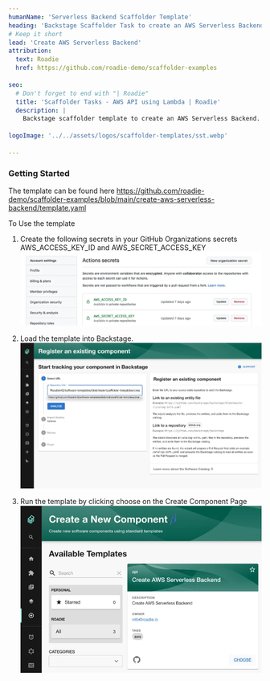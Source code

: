 ```yaml
---
humanName: 'Serverless Backend Scaffolder Template'
heading: 'Backstage Scaffolder Task to create an AWS Serverless Backend'
# Keep it short
lead: 'Create AWS Serverless Backend'
attribution:
  text: Roadie
  href: https://github.com/roadie-demo/scaffolder-examples

seo:
  # Don't forget to end with "| Roadie"
  title: 'Scaffolder Tasks - AWS API using Lambda | Roadie'
  description: |
    Backstage scaffolder template to create an AWS Serverless Backend.

logoImage: '../../assets/logos/scaffolder-templates/sst.webp'

---
```


### Getting Started

The template can be found here https://github.com/roadie-demo/scaffolder-examples/blob/main/create-aws-serverless-backend/template.yaml

To Use the template
  1. Create the following secrets in your GitHub Organizations secrets AWS_ACCESS_KEY_ID and AWS_SECRET_ACCESS_KEY ![AWS Credentials](aws-credentials.webp)
    
  2. Load the template into Backstage. ![Load Template](./load-scaffolder-template.webp)
    
  3. Run the template by clicking choose on the Create Component Page ![Run the Template](create-serverless-backend.webp)
